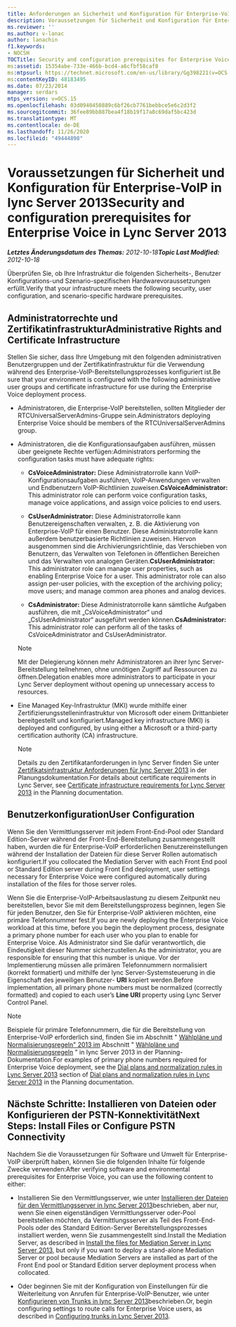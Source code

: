 ```yaml
---
title: Anforderungen an Sicherheit und Konfiguration für Enterprise-VoIP
description: Voraussetzungen für Sicherheit und Konfiguration für Enterprise-VoIP
ms.reviewer: ''
ms.author: v-lanac
author: lanachin
f1.keywords:
- NOCSH
TOCTitle: Security and configuration prerequisites for Enterprise Voice
ms:assetid: 15354abe-733e-466b-bcd4-a6cfbf58caf8
ms:mtpsurl: https://technet.microsoft.com/en-us/library/Gg398221(v=OCS.15)
ms:contentKeyID: 48183495
ms.date: 07/23/2014
manager: serdars
mtps_version: v=OCS.15
ms.openlocfilehash: 03d0940450889c6bf26cb7761bebbce5e6c2d3f2
ms.sourcegitcommit: 36fee89bb887bea4f18b19f17a8c69daf5bc423d
ms.translationtype: MT
ms.contentlocale: de-DE
ms.lasthandoff: 11/26/2020
ms.locfileid: "49444898"
---
```

# <a name="security-and-configuration-prerequisites-for-enterprise-voice-in-lync-server-2013"></a><span data-ttu-id="2246d-103">Voraussetzungen für Sicherheit und Konfiguration für Enterprise-VoIP in lync Server 2013</span><span class="sxs-lookup"><span data-stu-id="2246d-103">Security and configuration prerequisites for Enterprise Voice in Lync Server 2013</span></span>

<div data-xmlns="http://www.w3.org/1999/xhtml">

<div class="topic" data-xmlns="http://www.w3.org/1999/xhtml" data-msxsl="urn:schemas-microsoft-com:xslt" data-cs="https://msdn.microsoft.com/">

<div data-asp="https://msdn2.microsoft.com/asp">



</div>

<div id="mainSection">

<div id="mainBody"><span data-ttu-id="2246d-104">

<span> </span></span><span class="sxs-lookup"><span data-stu-id="2246d-104">

<span> </span></span></span>

<span data-ttu-id="2246d-105">_**Letztes Änderungsdatum des Themas:** 2012-10-18_</span><span class="sxs-lookup"><span data-stu-id="2246d-105">_**Topic Last Modified:** 2012-10-18_</span></span>

<span data-ttu-id="2246d-106">Überprüfen Sie, ob Ihre Infrastruktur die folgenden Sicherheits-, Benutzer Konfigurations-und Szenario-spezifischen Hardwarevoraussetzungen erfüllt.</span><span class="sxs-lookup"><span data-stu-id="2246d-106">Verify that your infrastructure meets the following security, user configuration, and scenario-specific hardware prerequisites.</span></span>

<div>

## <a name="administrative-rights-and-certificate-infrastructure"></a><span data-ttu-id="2246d-107">Administratorrechte und Zertifikatinfrastruktur</span><span class="sxs-lookup"><span data-stu-id="2246d-107">Administrative Rights and Certificate Infrastructure</span></span>

<span data-ttu-id="2246d-108">Stellen Sie sicher, dass Ihre Umgebung mit den folgenden administrativen Benutzergruppen und der Zertifikatinfrastruktur für die Verwendung während des Enterprise-VoIP-Bereitstellungsprozesses konfiguriert ist.</span><span class="sxs-lookup"><span data-stu-id="2246d-108">Be sure that your environment is configured with the following administrative user groups and certificate infrastructure for use during the Enterprise Voice deployment process.</span></span>

  - <span data-ttu-id="2246d-109">Administratoren, die Enterprise-VoIP bereitstellen, sollten Mitglieder der RTCUniversalServerAdmins-Gruppe sein.</span><span class="sxs-lookup"><span data-stu-id="2246d-109">Administrators deploying Enterprise Voice should be members of the RTCUniversalServerAdmins group.</span></span>

  - <span data-ttu-id="2246d-110">Administratoren, die die Konfigurationsaufgaben ausführen, müssen über geeignete Rechte verfügen:</span><span class="sxs-lookup"><span data-stu-id="2246d-110">Administrators performing the configuration tasks must have adequate rights:</span></span>
    
      - <span data-ttu-id="2246d-111">**CsVoiceAdministrator:** Diese Administratorrolle kann VoIP-Konfigurationsaufgaben ausführen, VoIP-Anwendungen verwalten und Endbenutzern VoIP-Richtlinien zuweisen.</span><span class="sxs-lookup"><span data-stu-id="2246d-111">**CsVoiceAdministrator:** This administrator role can perform voice configuration tasks, manage voice applications, and assign voice policies to end users.</span></span>
    
      - <span data-ttu-id="2246d-p101">**CsUserAdministrator:** Diese Administratorrolle kann Benutzereigenschaften verwalten, z. B. die Aktivierung von Enterprise-VoIP für einen Benutzer. Diese Administratorrolle kann außerdem benutzerbasierte Richtlinien zuweisen. Hiervon ausgenommen sind die Archivierungsrichtlinie, das Verschieben von Benutzern, das Verwalten von Telefonen in öffentlichen Bereichen und das Verwalten von analogen Geräten.</span><span class="sxs-lookup"><span data-stu-id="2246d-p101">**CsUserAdministrator:** This administrator role can manage user properties, such as enabling Enterprise Voice for a user. This administrator role can also assign per-user policies, with the exception of the archiving policy; move users; and manage common area phones and analog devices.</span></span>
    
      - <span data-ttu-id="2246d-114">**CsAdministrator:** Diese Administratorrolle kann sämtliche Aufgaben ausführen, die mit „CsVoiceAdministrator“ und „CsUserAdministrator“ ausgeführt werden können.</span><span class="sxs-lookup"><span data-stu-id="2246d-114">**CsAdministrator:** This administrator role can perform all of the tasks of CsVoiceAdministrator and CsUserAdministrator.</span></span>
    
    <div>
    

    > [!NOTE]
    > <span data-ttu-id="2246d-115">Mit der Delegierung können mehr Administratoren an ihrer lync Server-Bereitstellung teilnehmen, ohne unnötigen Zugriff auf Ressourcen zu öffnen.</span><span class="sxs-lookup"><span data-stu-id="2246d-115">Delegation enables more administrators to participate in your Lync Server deployment without opening up unnecessary access to resources.</span></span>

    
    </div>

  - <span data-ttu-id="2246d-116">Eine Managed Key-Infrastruktur (MKI) wurde mithilfe einer Zertifizierungsstelleninfrastruktur von Microsoft oder einem Drittanbieter bereitgestellt und konfiguriert.</span><span class="sxs-lookup"><span data-stu-id="2246d-116">Managed key infrastructure (MKI) is deployed and configured, by using either a Microsoft or a third-party certification authority (CA) infrastructure.</span></span>
    
    <div>
    

    > [!NOTE]
    > <span data-ttu-id="2246d-117">Details zu den Zertifikatanforderungen in lync Server finden Sie unter <A href="lync-server-2013-certificate-infrastructure-requirements.md">Zertifikatsinfrastruktur Anforderungen für lync Server 2013</A> in der Planungsdokumentation.</span><span class="sxs-lookup"><span data-stu-id="2246d-117">For details about certificate requirements in Lync Server, see <A href="lync-server-2013-certificate-infrastructure-requirements.md">Certificate infrastructure requirements for Lync Server 2013</A> in the Planning documentation.</span></span>

    
    </div>

</div>

<div>

## <a name="user-configuration"></a><span data-ttu-id="2246d-118">Benutzerkonfiguration</span><span class="sxs-lookup"><span data-stu-id="2246d-118">User Configuration</span></span>

<span data-ttu-id="2246d-119">Wenn Sie den Vermittlungsserver mit jedem Front-End-Pool oder Standard Edition-Server während der Front-End-Bereitstellung zusammengestellt haben, wurden die für Enterprise-VoIP erforderlichen Benutzereinstellungen während der Installation der Dateien für diese Server Rollen automatisch konfiguriert.</span><span class="sxs-lookup"><span data-stu-id="2246d-119">If you collocated the Mediation Server with each Front End pool or Standard Edition server during Front End deployment, user settings necessary for Enterprise Voice were configured automatically during installation of the files for those server roles.</span></span>

<span data-ttu-id="2246d-120">Wenn Sie die Enterprise-VoIP-Arbeitsauslastung zu diesem Zeitpunkt neu bereitstellen, bevor Sie mit dem Bereitstellungsprozess beginnen, legen Sie für jeden Benutzer, den Sie für Enterprise-VoIP aktivieren möchten, eine primäre Telefonnummer fest.</span><span class="sxs-lookup"><span data-stu-id="2246d-120">If you are newly deploying the Enterprise Voice workload at this time, before you begin the deployment process, designate a primary phone number for each user who you plan to enable for Enterprise Voice.</span></span> <span data-ttu-id="2246d-121">Als Administrator sind Sie dafür verantwortlich, die Eindeutigkeit dieser Nummer sicherzustellen.</span><span class="sxs-lookup"><span data-stu-id="2246d-121">As the administrator, you are responsible for ensuring that this number is unique.</span></span> <span data-ttu-id="2246d-122">Vor der Implementierung müssen alle primären Telefonnummern normalisiert (korrekt formatiert) und mithilfe der lync Server-Systemsteuerung in die Eigenschaft des jeweiligen Benutzer- **URI** kopiert werden.</span><span class="sxs-lookup"><span data-stu-id="2246d-122">Before implementation, all primary phone numbers must be normalized (correctly formatted) and copied to each user’s **Line URI** property using Lync Server Control Panel.</span></span>

<div>


> [!NOTE]
> <span data-ttu-id="2246d-123">Beispiele für primäre Telefonnummern, die für die Bereitstellung von Enterprise-VoIP erforderlich sind, finden Sie im Abschnitt " <A href="lync-server-2013-dial-plans-and-normalization-rules.md">Wählpläne und Normalisierungsregeln" 2013 im</A> Abschnitt " <A href="lync-server-2013-dial-plans-and-normalization-rules.md">Wählpläne und Normalisierungsregeln</A> " in lync Server 2013 in der Planning-Dokumentation.</span><span class="sxs-lookup"><span data-stu-id="2246d-123">For examples of primary phone numbers required for Enterprise Voice deployment, see the <A href="lync-server-2013-dial-plans-and-normalization-rules.md">Dial plans and normalization rules in Lync Server 2013</A> section of <A href="lync-server-2013-dial-plans-and-normalization-rules.md">Dial plans and normalization rules in Lync Server 2013</A> in the Planning documentation.</span></span>



</div>

</div>

<div>

## <a name="next-steps-install-files-or-configure-pstn-connectivity"></a><span data-ttu-id="2246d-124">Nächste Schritte: Installieren von Dateien oder Konfigurieren der PSTN-Konnektivität</span><span class="sxs-lookup"><span data-stu-id="2246d-124">Next Steps: Install Files or Configure PSTN Connectivity</span></span>

<span data-ttu-id="2246d-125">Nachdem Sie die Voraussetzungen für Software und Umwelt für Enterprise-VoIP überprüft haben, können Sie die folgenden Inhalte für folgende Zwecke verwenden:</span><span class="sxs-lookup"><span data-stu-id="2246d-125">After verifying software and environmental prerequisites for Enterprise Voice, you can use the following content to either:</span></span>

  - <span data-ttu-id="2246d-126">Installieren Sie den Vermittlungsserver, wie unter [Installieren der Dateien für den Vermittlungsserver in lync Server 2013](lync-server-2013-install-the-files-for-mediation-server.md)beschrieben, aber nur, wenn Sie einen eigenständigen Vermittlungsserver oder-Pool bereitstellen möchten, da Vermittlungsserver als Teil des Front-End-Pools oder des Standard Edition-Server Bereitstellungsprozesses installiert werden, wenn Sie zusammengestellt sind.</span><span class="sxs-lookup"><span data-stu-id="2246d-126">Install the Mediation Server, as described in [Install the files for Mediation Server in Lync Server 2013](lync-server-2013-install-the-files-for-mediation-server.md), but only if you want to deploy a stand-alone Mediation Server or pool because Mediation Servers are installed as part of the Front End pool or Standard Edition server deployment process when collocated.</span></span>

  - <span data-ttu-id="2246d-127">Oder beginnen Sie mit der Konfiguration von Einstellungen für die Weiterleitung von Anrufen für Enterprise-VoIP-Benutzer, wie unter [Konfigurieren von Trunks in lync Server 2013](lync-server-2013-configuring-trunks.md)beschrieben.</span><span class="sxs-lookup"><span data-stu-id="2246d-127">Or, begin configuring settings to route calls for Enterprise Voice users, as described in [Configuring trunks in Lync Server 2013](lync-server-2013-configuring-trunks.md).</span></span>

<span data-ttu-id="2246d-128"></div>

</div>

<span> </span>

</div>

</div>

</span><span class="sxs-lookup"><span data-stu-id="2246d-128"></div>

</div>

<span> </span>

</div>

</div>

</span></span></div>

